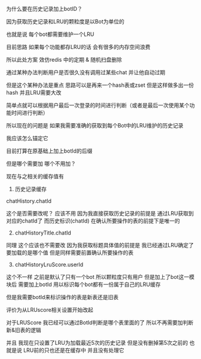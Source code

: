 为什么要在历史记录加上botID？

因为获取历史记录和LRU的颗粒度是以Bot为单位的

也就是说  每个bot都需要维护一个LRU



目前思路 如果每个功能都存LRU的话 会有很多的内存空间浪费

所以此处方案 效仿redis 中的定期 & 随机扫盘删除

通过某种办法判断用户是否很久没有调用过某些chat 并让他自动过期

但是这个某种办法是重点 思路可以是再来一个hash表或zset 但是这样做多出一份hash 并且LRU需要大改

简单点就可以根据用户最后一次登录的时间进行判断（或者是最后一次使用某个功能时间进行判断）



所以现在的问题是 如果我需要准确的获取到每个Bot中的LRU维护的历史记录

我应该怎么锚定它

目前打算在原基础上加上botId的后缀

但是哪个需要加 哪个不用加？



现在与之相关的缓存值有

1. 历史记录缓存

chatHistory.chatId

这个是否需要改呢？ 应该不用 因为我直接获取历史记录的前提是 通过LRU获取到对应的chatId了 而历史标识(chatId) 在确认所要操作的表的前提下是唯一的

2. chatHistoryTitle.chatId

同理 这个应该也不需要改 因为我获取标题具体值的前提是 我已经通过LRU确定了要加载的是哪个值 但是同样需要前置确认所要操作的表

3. chatHistoryLruScore.userId	

这个不一样 之前是默认了只有一个bot 所以颗粒度只有用户 但是加上了bot这一模块后 需要加上botId 用以标识每个bot都有一份属于自己的LRU缓存



但是我需要botId来标识操作的表是新表还是旧表

评价为从LRUscore相关设置开始改起



对于LRUScore 我已经可以通过BotId判断是哪个表里面的了 所以不再需要加判断新&旧表的逻辑



并且 我现在只设置了LRU为加载最近5次的历史记录 但是没有删掉第5次之前的 也就是说 LRU前的只也还是在缓存中 并且没有处理它